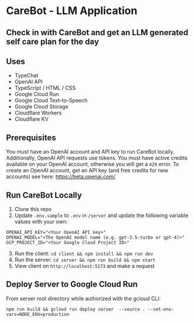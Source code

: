 # CareBot - LLM Application

## Check in with CareBot and get an LLM generated self care plan for the day

## Uses

- TypeChat
- OpenAI API
- TypeScript / HTML / CSS
- Google Cloud Run
- Google Cloud Text-to-Speech
- Google Cloud Storage
- Cloudflare Workers
- Cloudflare KV

## Prerequisites

You must have an OpenAI account and API key to run CareBot locally. Additionally, OpenAI API requests use tokens. You must have active credits available on your OpenAI account, otherwise you will get a `429` error. To create an OpenAI account, get an API key (and free credits for new accounts) see here: https://beta.openai.com/

## Run CareBot Locally

1. Clone this repo
2. Update `.env.sample` to `.env` in `/server` and update the following variable values with your own:

```
OPENAI_API_KEY="<Your OpenAI API key>"
OPENAI_MODEL="<The OpenAI model name (e.g. gpt-3.5-turbo or gpt-4)>"
GCP_PROJECT_ID="<Your Google Cloud Project ID>"
```

3. Run the client: `cd client && npm install && npm run dev`
4. Run the server: `cd server && npm run build && npm start`
5. View client on `http://localhost:5173` and make a request

## Deploy Server to Google Cloud Run

From server root directory while authorized with the gcloud CLI:

```
npm run build && gcloud run deploy server  --source . --set-env-vars=NODE_ENV=production

```
